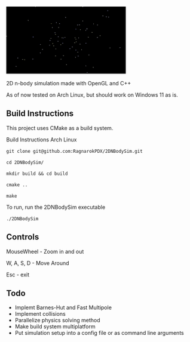 ![til](/res/output.gif)

2D n-body simulation made with OpenGL and C++

As of now tested on Arch Linux, but should work on Windows 11 as is.

## Build Instructions

This project uses CMake as a build system.

Build Instructions Arch Linux
```
git clone git@github.com:RagnarokPDX/2DNBodySim.git
```
```
cd 2DNBodySim/
```
```
mkdir build && cd build
```
```
cmake ..
```
```
make
```
To run, run the 2DNBodySim executable
```
./2DNBodySim
```

## Controls

MouseWheel - Zoom in and out 

W, A, S, D - Move Around

Esc - exit

## Todo

- Implemt Barnes-Hut and Fast Multipole
- Implement collisions
- Parallelize physics solving method
- Make build system multiplatform
- Put simulation setup into a config file or as command line arguments















